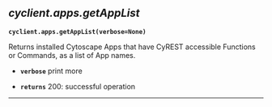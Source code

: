 ## ***cyclient.apps.getAppList***

**`cyclient.apps.getAppList(verbose=None)`**

Returns installed Cytoscape Apps that have CyREST accessible Functions or Commands, as a list of App names.

* **`verbose`** print more

* **`returns`** 200: successful operation

___

